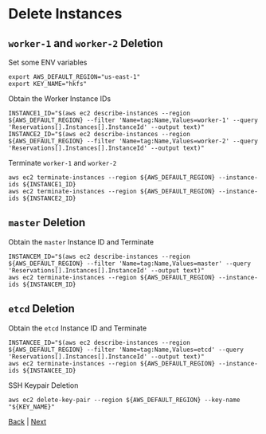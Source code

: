 # Delete Instances

## ```worker-1``` and ```worker-2``` Deletion

Set some ENV variables
```
export AWS_DEFAULT_REGION="us-east-1"
export KEY_NAME="hkfs"
```

Obtain the Worker Instance IDs
```
INSTANCE1_ID="$(aws ec2 describe-instances --region ${AWS_DEFAULT_REGION} --filter 'Name=tag:Name,Values=worker-1' --query 'Reservations[].Instances[].InstanceId' --output text)"
INSTANCE2_ID="$(aws ec2 describe-instances --region ${AWS_DEFAULT_REGION} --filter 'Name=tag:Name,Values=worker-2' --query 'Reservations[].Instances[].InstanceId' --output text)"
```

Terminate ```worker-1``` and ```worker-2```
```
aws ec2 terminate-instances --region ${AWS_DEFAULT_REGION} --instance-ids ${INSTANCE1_ID}
aws ec2 terminate-instances --region ${AWS_DEFAULT_REGION} --instance-ids ${INSTANCE2_ID}
```

## ```master``` Deletion

Obtain the ```master``` Instance ID and Terminate
```
INSTANCEM_ID="$(aws ec2 describe-instances --region ${AWS_DEFAULT_REGION} --filter 'Name=tag:Name,Values=master' --query 'Reservations[].Instances[].InstanceId' --output text)"
aws ec2 terminate-instances --region ${AWS_DEFAULT_REGION} --instance-ids ${INSTANCEM_ID}
```

## ```etcd``` Deletion

Obtain the ```etcd``` Instance ID and Terminate

```
INSTANCEE_ID="$(aws ec2 describe-instances --region ${AWS_DEFAULT_REGION} --filter 'Name=tag:Name,Values=etcd' --query 'Reservations[].Instances[].InstanceId' --output text)"
aws ec2 terminate-instances --region ${AWS_DEFAULT_REGION} --instance-ids ${INSTANCEE_ID}
```

SSH Keypair Deletion
```
aws ec2 delete-key-pair --region ${AWS_DEFAULT_REGION} --key-name "${KEY_NAME}"
```

[Back](README.md) | [Next](docs/delete-vpc.md)
